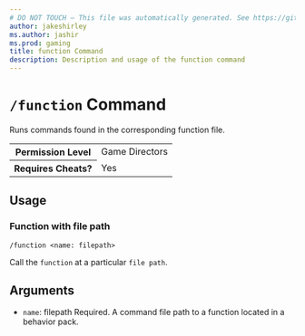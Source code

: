 ```yaml
---
# DO NOT TOUCH — This file was automatically generated. See https://github.com/mojang/minecraftapidocsgenerator to modify descriptions, examples, etc.
author: jakeshirley
ms.author: jashir
ms.prod: gaming
title: function Command
description: Description and usage of the function command
---
```

# `/function` Command
Runs commands found in the corresponding function file.

<table>
  <tr>
    <th>Permission Level</th>
    <td>Game Directors</td>
  </tr>
  <tr>
    <th>Requires Cheats?</th>
    <td>Yes</td>
  </tr>
</table>

## Usage
### Function with file path
`/function <name: filepath>`

Call the `function` at a particular `file path`.

## Arguments
- `name`: filepath
Required. A command file path to a function located in a behavior pack.
